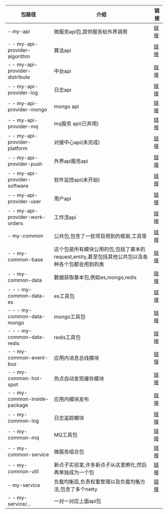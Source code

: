 包路径  | 介绍  | 链接
 ---- | ----- | ------  
- my-api  | 微服务api包,提供服务给外界调用 | [链接](my-api)
- - my-api-provider-algorithm  | 算法api | [链接](my-api/my-api-provider-algorithm)
- - my-api-provider-distribute  | 中台api | [链接](my-api/my-api-provider-distribute)
- - my-api-provider-log  | 日志api | [链接](my-api/my-api-provider-log)
- - my-api-provider-mongo  | mongo api | [链接](my-api/my-api-provider-mongo)
- - my-api-provider-mq  | mq服务 api(已弃用) | [链接](my-api/my-api-provider-mq)
- - my-api-provider-platform  | 对接中心api(未完成) | [链接](my-api/my-api-provider-platform)
- - my-api-provider-push  | 外界api服务api | [链接](my-api/my-api-provider-push)
- - my-api-provider-software  | 软件监控api(未开始) | [链接](my-api/my-api-provider-software)
- - my-api-provider-user  | 用户api | [链接](my-api/my-api-provider-user)
- - my-api-provider-work-orders  | 工作流api | [链接](my-api/my-api-provider-work-orders)
- my-common  | 公共包,包含了一些项目用到的框架,工具等 | [链接](my-common)
- - my-common-base  | 这个包是所有模块公用的包,包括了基本的request,entity,甚至包括其他公共包以及各种各个包都会用到的类 | [链接](my-common/my-common-base)
- - my-common-data  | 数据获取基本包,例如es,mongo,redis | [链接](my-common/my-common-data)
- - - my-common-data-es  | es工具包 | [链接](my-common/my-common-data/my-common-data-es)
- - - my-common-data-mongo  | mongo工具包 | [链接](my-common/my-common-data/my-common-data-mongo)
- - - my-common-data-redis  | redis工具包 | [链接](my-common/my-common-data/my-common-data-redis)
- - my-common-event-bus  | 应用内消息总线模块 | [链接](my-common/my-common-event-bus)
- - my-common-hot-spot  | 热点自动发现缓存模块 | [链接](my-common/my-common-hot-spot)
- - my-common-inside-package  | 应用内模块发布 | [链接](my-common/my-common-inside-package)
- - my-common-log  | 日志追踪模块 | [链接](my-common/my-common-log)
- - my-common-mq  | MQ工具包 | [链接](my-common/my-common-mq)
- - my-common-service  | 微服务组合包 | [链接](my-common/my-common-service)
- - my-common-util  | 新点子实验室,许多新点子从这里孵化,然后再单独成为一个包 | [链接](my-common/my-common-util)
- my-service  | 负载均衡层,负责权重管理以及负载均衡方法,包含了多个netty | [链接](my-service)
- - my-service/...  | 一对一对应上面api包 | 
